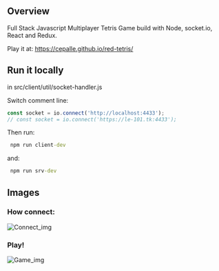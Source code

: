 ## Overview

Full Stack Javascript Multiplayer Tetris Game build with Node, socket.io, React and Redux.

Play it at: https://cepalle.github.io/red-tetris/

## Run it locally

in src/client/util/socket-handler.js

Switch comment line:
````javascript
const socket = io.connect('http://localhost:4433');
// const socket = io.connect('https://le-101.tk:4433');
````

Then run:
````cmd
 npm run client-dev
````
and:
````cmd
 npm run srv-dev
````

## Images

### How connect:

![Connect_img](https://github.com/cepalle/red-tetris/blob/master/assets/connect_img.png)

### Play!

![Game_img](https://github.com/cepalle/red-tetris/blob/master/assets/game_img.png)
